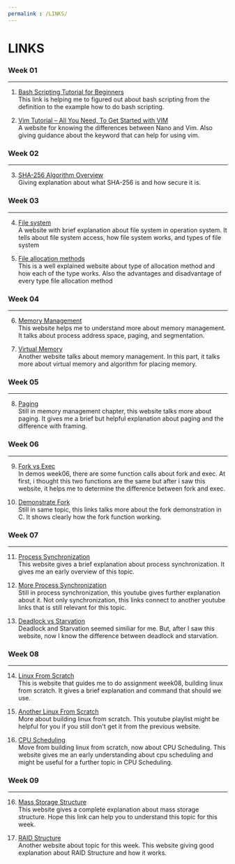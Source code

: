```yaml
---
permalink : /LINKS/
---
```


# LINKS
### Week 01
---
1. [Bash Scripting Tutorial for Beginners](https://linuxconfig.org/bash-scripting-tutorial-for-beginners)<br>
This link is helping me to figured out about bash scripting from the definition to the example how to do bash scripting.

2. [Vim Tutorial – All You Need, To Get Started with VIM](https://www.linuxfordevices.com/tutorials/linux/vim-tutorial#3-Navigating-Vim-Text)<br>
A website for knowing the differences between Nano and Vim. Also giving guidance about the keyword that can help for using vim.

### Week 02
---
3. [SHA-256 Algorithm Overview](https://www.n-able.com/blog/sha-256-encryption)<br>
Giving explanation about what SHA-256 is and how secure it is.

### Week 03
---
4. [File system](https://searchstorage.techtarget.com/definition/file-system)<br>
A website with brief explanation about file system in operation system. It tells about file system access, how file system works, and types of file system

5. [File allocation methods](https://www.geeksforgeeks.org/file-allocation-methods/)<br>
This is a well explained website about type of allocation method and how each of the type works. Also the advantages and disadvantage of every type file allocation method

### Week 04
---
6. [Memory Management](https://www.tutorialspoint.com/operating_system/os_memory_management.htm)<br>
This website helps me to understand more about memory management. It talks about process address space, paging, and segmentation.

7. [Virtual Memory](https://www.tutorialspoint.com/operating_system/os_virtual_memory.htm)<br>
Another website talks about memory management. In this part, it talks more about virtual memory and algorithm for placing memory.

### Week 05
---
8. [Paging](https://www.geeksforgeeks.org/paging-in-operating-system/)<br>
Still in memory management chapter, this website talks more about paging. It gives me a brief but helpful explanation about paging and the difference with framing.

### Week 06
---
9. [Fork vs Exec](https://www.geeksforgeeks.org/difference-fork-exec/)<br>
In demos week06, there are some function calls about fork and exec. At first, i thought this two functions are the same but after i saw this website, it helps me to determine the difference between fork and exec.

10. [Demonstrate Fork](https://www.geeksforgeeks.org/c-program-demonstrate-fork-and-pipe/)<br>
Still in same topic, this links talks more about the fork demonstration in C. It shows clearly how the fork function working.

### Week 07
---
11. [Process Synchronization](https://www.guru99.com/process-synchronization.html#1)<br>
This website gives a brief explanation about process synchronization. It gives me an early overview of this topic.

12. [More Process Synchronization](https://www.youtube.com/watch?v=ph2awKa8r5Y)<br>
Still in process synchronization, this youtube gives further explanation about it. Not only synchronization, this links connect to another youtube links that is still relevant for this topic.

13. [Deadlock vs Starvation](https://pediaa.com/what-is-the-difference-between-deadlock-and-starvation/)<br>
Deadlock and Starvation seemed similiar for me. But, after I saw this website, now I know the difference between deadlock and starvation.

### Week 08
---
14. [Linux From Scratch](https://www.linuxfromscratch.org/lfs/view/11.0/)<br>
This is website that guides me to do assignment week08, building linux from scratch. It gives a brief explanation and command that should we use.

15. [Another Linux From Scratch](https://www.youtube.com/watch?v=9TYr1mCzMcg&list=PLyc5xVO2uDsAlIkKBIGauDQ6LejoQovyL)<br>
More about building linux from scratch. This youtube playlist might be helpful for you if you still don't get it from the previous website.

16. [CPU Scheduling](https://www.geeksforgeeks.org/cpu-scheduling-in-operating-systems/)<br>
Move from building linux from scratch, now about CPU Scheduling. This website gives me an early understanding about cpu scheduling and might be useful for a further topic in CPU Scheduling.

### Week 09
---
16. [Mass Storage Structure](https://www.cs.uic.edu/~jbell/CourseNotes/OperatingSystems/10_MassStorage.html)<br>
This website gives a complete explanation about mass storage structure. Hope this link can help you to understand this topic for this week.

17. [RAID Structure](https://www.javatpoint.com/what-is-raid)<br>
Another website about topic for this week. This website giving good explanation about RAID Structure and how it works.
